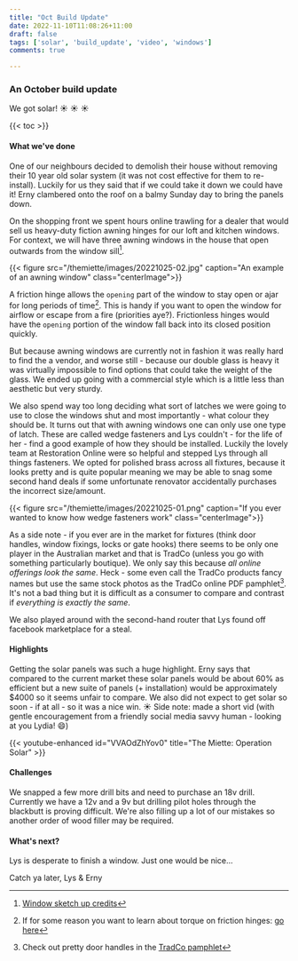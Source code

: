 ```yaml
---
title: "Oct Build Update"
date: 2022-11-10T11:08:26+11:00
draft: false
tags: ['solar', 'build_update', 'video', 'windows']
comments: true

---
```

### An October build update
We got solar! ☀️ ☀️ ☀️

{{< toc >}}

#### What we've done
One of our neighbours decided to demolish their house without removing their 10 year old solar system (it was not cost effective for them to re-install). Luckily for us they said that if we could take it down we could have it! Erny clambered onto the roof on a balmy Sunday day to bring the panels down. 

On the shopping front we spent hours online trawling for a dealer that would sell us heavy-duty fiction awning hinges for our loft and kitchen windows. For context, we will have three awning windows in the house that open outwards from the window sill[^1]. 

{{< figure src="/themiette/images/20221025-02.jpg" caption="An example of an awning window" class="centerImage">}}


A friction hinge allows the `opening` part of the window to stay open or ajar for long periods of time[^2]. This is handy if you want to open the window for airflow or escape from a fire (priorities aye?). Frictionless hinges would have the `opening` portion of the window fall back into its closed position quickly. 

But because awning windows are currently not in fashion it was really hard to find the a vendor, and worse still - because our double glass is heavy it was virtually impossible to find options that could take the weight of the glass. We ended up going with a commercial style which is a little less than aesthetic but very sturdy.   

We also spend way too long deciding what sort of latches we were going to use to close the windows shut and most importantly - what colour they should be. It turns out that with awning windows one can only use one type of latch. These are called wedge fasteners and Lys couldn't - for the life of her - find a good example of how they should be installed. Luckily the lovely team at Restoration Online were so helpful and stepped Lys through all things fasteners. We opted for polished brass across all fixtures, because it looks pretty and is quite popular meaning we may be able to snag some second hand deals if some unfortunate renovator accidentally purchases the incorrect size/amount. 

{{< figure src="/themiette/images/20221025-01.png" caption="If you ever wanted to know how wedge fasteners work" class="centerImage">}}

As a side note - if you ever are in the market for fixtures (think door handles, window fixings, locks or gate hooks) there seems to be only one player in the Australian market and that is TradCo (unless you go with something particularly boutique). We only say this because _all online offerings look the same_. Heck - some even call the TradCo products fancy names but use the same stock photos as the TradCo online PDF pamphlet[^3]. It's not a bad thing but it is difficult as a consumer to compare and contrast if _everything is exactly the same_.

We also played around with the second-hand router that Lys found off facebook marketplace for a steal.

#### Highlights
Getting the solar panels was such a huge highlight. Erny says that compared to the current market these solar panels would be about 60% as efficient but a new suite of panels (+ installation) would be approximately $4000 so it seems unfair to compare. We also did not expect to get solar so soon - if at all - so it was a nice win. ☀️ Side note: made a short vid (with gentle encouragement from a friendly social media savvy human - looking at you Lydia! :smile:)

{{< youtube-enhanced id="VVAOdZhYov0" title="The Miette: Operation Solar" >}}

#### Challenges
We snapped a few more drill bits and need to purchase an 18v drill. Currently we have a 12v and a 9v but drilling pilot holes through the blackbutt is proving difficult. We're also filling up a lot of our mistakes so another order of wood filler may be required.

#### What's next?
Lys is desperate to finish a window. Just one would be nice... 


Catch ya later,
Lys & Erny

[^1]: [Window sketch up credits](https://3dwarehouse.sketchup.com/model/b15f3ea3-960c-4116-81da-5db2b5b4027f/Awning-Window-600x600)


[^2]: If for some reason you want to learn about torque on friction hinges: [go here](https://www.iqsdirectory.com/articles/hinges/friction-hinges.html)

[^3]: Check out pretty door handles in the [TradCo pamphlet](https://www.tradco.com.au/)


